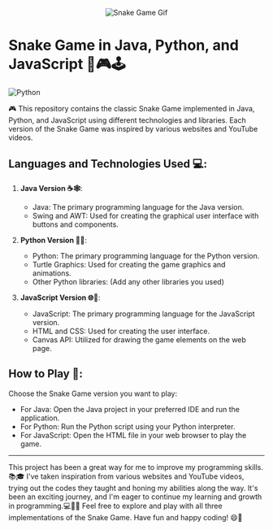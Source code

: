 <p align="center">
  <img src="https://i0.wp.com/art.pixilart.com/fb74458ef703afa.gif?resize=300%2C300&ssl=1" alt="Snake Game Gif">
</p> 

# Snake Game in Java, Python, and JavaScript 🐍🎮🕹️
![Python](https://img.shields.io/badge/Python-v3.9-blue)


🎮 This repository contains the classic Snake Game implemented in Java, Python, and JavaScript using different technologies and libraries. Each version of the Snake Game was inspired by various websites and YouTube videos.

## Languages and Technologies Used 💻:

1. **Java Version ☕🕸️**:
   - Java: The primary programming language for the Java version.
   - Swing and AWT: Used for creating the graphical user interface with buttons and components.

2. **Python Version 🐍🔤**:
   - Python: The primary programming language for the Python version.
   - Turtle Graphics: Used for creating the game graphics and animations.
   - Other Python libraries: (Add any other libraries you used)

3. **JavaScript Version 🌐🎨**:
   - JavaScript: The primary programming language for the JavaScript version.
   - HTML and CSS: Used for creating the user interface.
   - Canvas API: Utilized for drawing the game elements on the web page.

## How to Play 🚀:

Choose the Snake Game version you want to play:
   - For Java: Open the Java project in your preferred IDE and run the application.
   - For Python: Run the Python script using your Python interpreter.
   - For JavaScript: Open the HTML file in your web browser to play the game.

<!--📷 Screenshot/GIF:
![Snake Game Gif](snake_game.gif) -->

---

This project has been a great way for me to improve my programming skills.📚🎓 I've taken inspiration from various websites and YouTube videos, trying out the codes they taught and honing my abilities along the way. It's been an exciting journey, and I'm eager to continue my learning and growth in programming.💻👩‍💻 Feel free to explore and play with all three implementations of the Snake Game. Have fun and happy coding! 😄🎉
